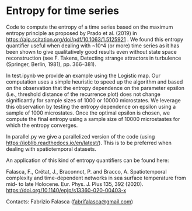 # Entropy for time series

Code to compute the entropy of a time series based on the maximum entropy principle as proposed by Prado et al. (2019) in https://aip.scitation.org/doi/pdf/10.1063/1.5125921 .
We found this entropy quantifier useful when dealing with ~10^4 (or more) time series as it has been shown to give qualitatively good results even without state space reconstruction (see F. Takens, Detecting strange attractors in turbulence (Springer, Berlin, 1981), pp. 366–381). 

In test.ipynb we provide an example using the Logistic map. Our computation uses a simple heuristic to speed up the algorithm and based on the observation that the entropy dependence on the parameter epsilon (i.e., threshold distance of the recurrence plot) does not change significantly for sample sizes of 1000 or 10000 microstates. We leverage this observation by testing the entropy dependence on epsilon using a sample of 1000 microstates. Once the optimal epsilon is chosen, we compute the final entropy using a sample size of 10000 microstastes for which the entropy converges.

In parallel.py we give a parallelized version of the code (using https://joblib.readthedocs.io/en/latest/). This is to be preferred when dealing with spatiotemporal datasets.

An application of this kind of entropy quantifiers can be found here:

Falasca, F., Crétat, J., Braconnot, P. and Bracco, A. Spatiotemporal complexity and time-dependent networks in sea surface temperature from mid- to late Holocene. Eur. Phys. J. Plus 135, 392 (2020). https://doi.org/10.1140/epjp/s13360-020-00403-x

Contacts: Fabrizio Falasca (fabrifalasca@gmail.com)
